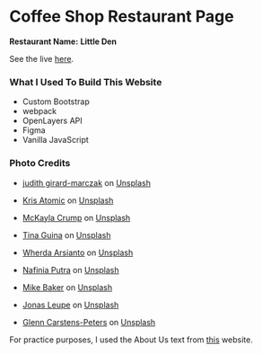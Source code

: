 # Coffee Shop Restaurant Page

**Restaurant Name:** **Little Den**

See the live [here](https://azriellep.github.io/the-little-den/).

### What I Used To Build This Website

- Custom Bootstrap
- webpack
- OpenLayers API
- Figma
- Vanilla JavaScript

### Photo Credits

- [judith girard-marczak](https://unsplash.com/@judithgirardmarczak?utm_source=unsplash&utm_medium=referral&utm_content=creditCopyText) on [Unsplash](https://unsplash.com/?utm_source=unsplash&utm_medium=referral&utm_content=creditCopyText)

- [Kris Atomic](https://unsplash.com/@krisatomic?utm_source=unsplash&utm_medium=referral&utm_content=creditCopyText) on [Unsplash](https://unsplash.com/?utm_source=unsplash&utm_medium=referral&utm_content=creditCopyText)

- [McKayla Crump](https://unsplash.com/@funkmastacrump?utm_source=unsplash&utm_medium=referral&utm_content=creditCopyText) on [Unsplash](https://unsplash.com/@funkmastacrump?utm_source=unsplash&utm_medium=referral&utm_content=creditCopyText)

- [Tina Guina](https://unsplash.com/@kittinskie?utm_source=unsplash&utm_medium=referral&utm_content=creditCopyText) on [Unsplash](https://unsplash.com/?utm_source=unsplash&utm_medium=referral&utm_content=creditCopyText)

- [Wherda Arsianto](https://unsplash.com/@wherda?utm_source=unsplash&utm_medium=referral&utm_content=creditCopyText) on [Unsplash](https://unsplash.com/?utm_source=unsplash&utm_medium=referral&utm_content=creditCopyText)

- [Nafinia Putra](https://unsplash.com/@nputra?utm_source=unsplash&utm_medium=referral&utm_content=creditCopyText) on [Unsplash](https://unsplash.com/s/photos/coffee?utm_source=unsplash&utm_medium=referral&utm_content=creditCopyText)

- [Mike Baker](https://unsplash.com/@bikemaker?utm_source=unsplash&utm_medium=referral&utm_content=creditCopyText) on [Unsplash](https://unsplash.com/s/photos/coffee-barista?utm_source=unsplash&utm_medium=referral&utm_content=creditCopyText)

- [Jonas Leupe](https://unsplash.com/@jonasleupe?utm_source=unsplash&utm_medium=referral&utm_content=creditCopyText) on [Unsplash](https://unsplash.com/s/photos/texting?utm_source=unsplash&utm_medium=referral&utm_content=creditCopyText)

- [Glenn Carstens-Peters](https://unsplash.com/@glenncarstenspeters?utm_source=unsplash&utm_medium=referral&utm_content=creditCopyText) on [Unsplash](https://unsplash.com/s/photos/customer-service?utm_source=unsplash&utm_medium=referral&utm_content=creditCopyText)

  

For practice purposes, I used the About Us text from [this](https://thebrandboy.com/cafeteria-about-us/) website.